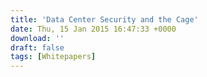 ```yaml
---
title: 'Data Center Security and the Cage'
date: Thu, 15 Jan 2015 16:47:33 +0000
download: ''
draft: false
tags: [Whitepapers]
---
```


